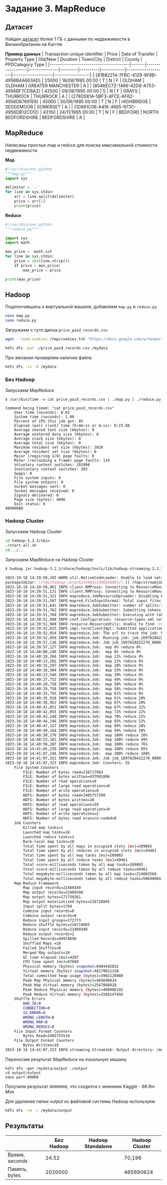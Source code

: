 # Задание 3. MapReduce

## Датасет

Найден [датасет](https://www.kaggle.com/datasets/hm-land-registry/uk-housing-prices-paid/) более 1 ГБ с данными по недвижимости в Великобритании на Каггле

**Пример данных**
| Transaction unique identifier          | Price | Date of Transfer | Property Type | Old/New | Duration | Town/City  | District           | County             | PPDCategory Type |
|----------------------------------------|-------|------------------|---------------|---------|----------|------------|--------------------|--------------------|------------------|
| {81B82214-7FBC-4129-9F6B-4956B4A663AD} | 25000 | 18/08/1995 00:00 | T             | N       | F        | OLDHAM     | OLDHAM             | GREATER MANCHESTER | A                |
| {8046EC72-1466-42D6-A753-4956BF7CD8A2} | 42500 | 09/08/1995 00:00 | S             | N       | F        | GRAYS      | THURROCK           | THURROCK           | A                |
| {278D581A-5BF3-4FCE-AF62-4956D87691E6} | 45000 | 30/06/1995 00:00 | T             | N       | F        | HIGHBRIDGE | SEDGEMOOR          | SOMERSET           | A                |
| {1D861C06-A416-4865-973C-4956DB12CD12} | 43150 | 24/11/1995 00:00 | T             | N       | F        | BEDFORD    | NORTH BEDFORDSHIRE | BEDFORDSHIRE       | A                |

## MapReduce

Написаны простые map и reduce для поиска максимальной стоимости недвижимости

**Map**
```python
#!/usr/bin/env python
"""map.py"""
import sys

delimiter = ','
for line in sys.stdin:
    arr = line.split(delimiter)
    price = arr[1]
    print(price)
```

**Reduce**
```python
#!/usr/bin/env python
"""reduce.py"""

import sys
import math

max_price = -math.inf
for line in sys.stdin:
    price = int(line.strip())
    if price > max_price:
        max_price = price

print(max_price)
```

## Hadoop

Подключившись к виртуальной машине, добавляем `map.py` и `reduce.py`

```bash
nano map.py
nano reduce.py
```

Загружаем с гугл-диска `price_paid_records.csv`

```bash
wget --load-cookies /tmp/cookies.txt "https://docs.google.com/uc?export=download&confirm=$(wget --quiet --save-cookies /tmp/cookies.txt --keep-session-cookies --no-check-certificate 'https://docs.google.com/uc?export=download&id=FILEID' -O- | sed -rn 's/.*confirm=([0-9A-Za-z_]+).*/\1\n/p')&id=FILEID" -O FILENAME && rm -rf /tmp/cookies.txt

hdfs dfs -put ./price_paid_records.csv /mydata
```

При желании проверяем наличие файла
```bash
hdfs dfs -ls -R /mydata
```

### Без Hadoop

Запускаем MapReduce
```
$ /usr/bin/time -v cat price_paid_records.csv | ./map.py | ./reduce.py

Command being timed: "cat price_paid_records.csv"
	User time (seconds): 0.02
	System time (seconds): 1.90
	Percent of CPU this job got: 8%
	Elapsed (wall clock) time (h:mm:ss or m:ss): 0:23.88
	Average shared text size (kbytes): 0
	Average unshared data size (kbytes): 0
	Average stack size (kbytes): 0
	Average total size (kbytes): 0
	Maximum resident set size (kbytes): 2020
	Average resident set size (kbytes): 0
	Major (requiring I/O) page faults: 0
	Minor (reclaiming a frame) page faults: 119
	Voluntary context switches: 291998
	Involuntary context switches: 203
	Swaps: 0
	File system inputs: 0
	File system outputs: 0
	Socket messages sent: 0
	Socket messages received: 0
	Signals delivered: 0
	Page size (bytes): 4096
	Exit status: 0
98900000
```

### Hadoop Cluster

Запускаем Hadoop Cluster
```bash
cd hadoop-3.2.3/sbin
./start-all.sh
cd ../..
```

Запускаем MapReduce на Hadoop Cluster
```bash
$ hadoop jar hadoop-3.2.3/share/hadoop/tools/lib/hadoop-streaming-3.2.3.jar -files ./map.py,./reduce.py -mapper map.py -reducer reduce.py -input /mydata/price_paid_records.csv -output /mydata/output

2023-10-18 14:39:50,345 WARN util.NativeCodeLoader: Unable to load native-hadoop library for your platform... using builtin-java classes where applicable
packageJobJar: [/tmp/hadoop-unjar621648412996836061/] [] /tmp/streamjob980724060771352142.jar tmpDir=null
2023-10-18 14:39:50,961 INFO client.RMProxy: Connecting to ResourceManager at /127.0.0.1:8032
2023-10-18 14:39:51,131 INFO client.RMProxy: Connecting to ResourceManager at /127.0.0.1:8032
2023-10-18 14:39:51,321 INFO mapreduce.JobResourceUploader: Disabling Erasure Coding for path: /tmp/hadoop-yarn/staging/hdoop/.staging/job_1697628422270_0008
2023-10-18 14:39:51,587 INFO mapred.FileInputFormat: Total input files to process : 1
2023-10-18 14:39:51,642 INFO mapreduce.JobSubmitter: number of splits:18
2023-10-18 14:39:51,762 INFO mapreduce.JobSubmitter: Submitting tokens for job: job_1697628422270_0008
2023-10-18 14:39:51,764 INFO mapreduce.JobSubmitter: Executing with tokens: []
2023-10-18 14:39:51,940 INFO conf.Configuration: resource-types.xml not found
2023-10-18 14:39:51,940 INFO resource.ResourceUtils: Unable to find 'resource-types.xml'.
2023-10-18 14:39:52,025 INFO impl.YarnClientImpl: Submitted application application_1697628422270_0008
2023-10-18 14:39:52,054 INFO mapreduce.Job: The url to track the job: http://mts-hse-de-course-team-5-1.msk.internal:8088/proxy/application_1697628422270_0008/
2023-10-18 14:39:52,056 INFO mapreduce.Job: Running job: job_1697628422270_0008
2023-10-18 14:39:57,126 INFO mapreduce.Job: Job job_1697628422270_0008 running in uber mode : false
2023-10-18 14:39:57,127 INFO mapreduce.Job:  map 0% reduce 0%
2023-10-18 14:40:08,246 INFO mapreduce.Job:  map 6% reduce 0%
2023-10-18 14:40:10,266 INFO mapreduce.Job:  map 11% reduce 0%
2023-10-18 14:40:13,282 INFO mapreduce.Job:  map 22% reduce 0%
2023-10-18 14:40:15,297 INFO mapreduce.Job:  map 28% reduce 0%
2023-10-18 14:40:16,304 INFO mapreduce.Job:  map 33% reduce 0%
2023-10-18 14:40:23,546 INFO mapreduce.Job:  map 39% reduce 0%
2023-10-18 14:40:27,732 INFO mapreduce.Job:  map 44% reduce 0%
2023-10-18 14:40:28,738 INFO mapreduce.Job:  map 50% reduce 0%
2023-10-18 14:40:29,758 INFO mapreduce.Job:  map 56% reduce 0%
2023-10-18 14:40:33,793 INFO mapreduce.Job:  map 61% reduce 0%
2023-10-18 14:40:35,916 INFO mapreduce.Job:  map 61% reduce 20%
2023-10-18 14:40:36,952 INFO mapreduce.Job:  map 67% reduce 20%
2023-10-18 14:40:41,051 INFO mapreduce.Job:  map 67% reduce 22%
2023-10-18 14:40:42,055 INFO mapreduce.Job:  map 72% reduce 22%
2023-10-18 14:40:43,140 INFO mapreduce.Job:  map 78% reduce 22%
2023-10-18 14:40:44,146 INFO mapreduce.Job:  map 83% reduce 22%
2023-10-18 14:40:47,157 INFO mapreduce.Job:  map 89% reduce 28%
2023-10-18 14:40:49,164 INFO mapreduce.Job:  map 94% reduce 28%
2023-10-18 14:40:50,170 INFO mapreduce.Job:  map 100% reduce 28%
2023-10-18 14:40:53,181 INFO mapreduce.Job:  map 100% reduce 49%
2023-10-18 14:40:59,207 INFO mapreduce.Job:  map 100% reduce 76%
2023-10-18 14:41:05,239 INFO mapreduce.Job:  map 100% reduce 95%
2023-10-18 14:41:07,246 INFO mapreduce.Job:  map 100% reduce 100%
2023-10-18 14:41:07,251 INFO mapreduce.Job: Job job_1697628422270_0008 completed successfully
2023-10-18 14:41:07,323 INFO mapreduce.Job: Counters: 55
	File System Counters
		FILE: Number of bytes read=216717963
		FILE: Number of bytes written=437991896
		FILE: Number of read operations=0
		FILE: Number of large read operations=0
		FILE: Number of write operations=0
		HDFS: Number of bytes read=2405757298
		HDFS: Number of bytes written=10
		HDFS: Number of read operations=59
		HDFS: Number of large read operations=0
		HDFS: Number of write operations=2
		HDFS: Number of bytes read erasure-coded=0
	Job Counters 
		Killed map tasks=1
		Launched map tasks=18
		Launched reduce tasks=1
		Rack-local map tasks=18
		Total time spent by all maps in occupied slots (ms)=209065
		Total time spent by all reduces in occupied slots (ms)=49461
		Total time spent by all map tasks (ms)=209065
		Total time spent by all reduce tasks (ms)=49461
		Total vcore-milliseconds taken by all map tasks=209065
		Total vcore-milliseconds taken by all reduce tasks=49461
		Total megabyte-milliseconds taken by all map tasks=214082560
		Total megabyte-milliseconds taken by all reduce tasks=50648064
	Map-Reduce Framework
		Map input records=22489349
		Map output records=22489348
		Map output bytes=171739261
		Map output materialized bytes=216718065
		Input split bytes=1764
		Combine input records=0
		Combine output records=0
		Reduce input groups=172773
		Reduce shuffle bytes=216718065
		Reduce input records=22489348
		Reduce output records=1
		Spilled Records=44978696
		Shuffled Maps =18
		Failed Shuffles=0
		Merged Map outputs=18
		GC time elapsed (ms)=4207
		CPU time spent (ms)=97080
		Physical memory (bytes) snapshot=6904492032
		Virtual memory (bytes) snapshot=48279011328
		Total committed heap usage (bytes)=5982126080
		Peak Map Physical memory (bytes)=465690624
		Peak Map Virtual memory (bytes)=2547068928
		Peak Reduce Physical memory (bytes)=409096192
		Peak Reduce Virtual memory (bytes)=2560147456
	Shuffle Errors
		BAD_ID=0
		CONNECTION=0
		IO_ERROR=0
		WRONG_LENGTH=0
		WRONG_MAP=0
		WRONG_REDUCE=0
	File Input Format Counters 
		Bytes Read=2405755534
	File Output Format Counters 
		Bytes Written=10
2023-10-18 14:41:07,323 INFO streaming.StreamJob: Output directory: /mydata/output
```

Переносим результат MapReduce на локальную машину
```
hdfs dfs -get /mydata/output ./output
cd output/output
nano part-00000
```

Получили результат `98900000`, что сходится с мнением Kaggle - _98.9m Max_

Для удаления папки output из файловой системы Hadoop используем
```bash
hdfs dfs -rm -r /mydata/output
```

## Результаты

|                | Без Hadoop | Hadoop Standalone | Hadoop Cluster |
|----------------|------------|-------------------|----------------|
| Время, seconds |    24.52   |                   |     70,196     |
| Память, bytes  |   2020000  |                   |   465690624    |


